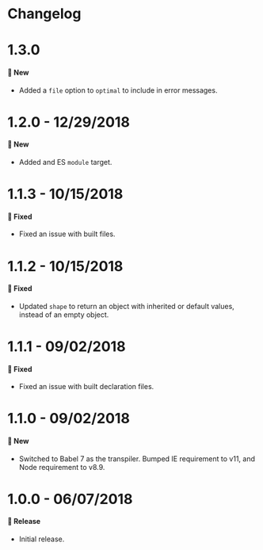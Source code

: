 # Changelog

# 1.3.0

#### 🚀 New

- Added a `file` option to `optimal` to include in error messages.

# 1.2.0 - 12/29/2018

#### 🚀 New

- Added and ES `module` target.

# 1.1.3 - 10/15/2018

#### 🐞 Fixed

- Fixed an issue with built files.

# 1.1.2 - 10/15/2018

#### 🐞 Fixed

- Updated `shape` to return an object with inherited or default values, instead of an empty object.

# 1.1.1 - 09/02/2018

#### 🐞 Fixed

- Fixed an issue with built declaration files.

# 1.1.0 - 09/02/2018

#### 🚀 New

- Switched to Babel 7 as the transpiler. Bumped IE requirement to v11, and Node requirement to v8.9.

# 1.0.0 - 06/07/2018

#### 🎉 Release

- Initial release.

